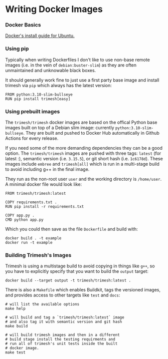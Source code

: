 Writing Docker Images
=======================

### Docker Basics

[Docker's install guide for Ubuntu.](https://docs.docker.com/desktop/install/ubuntu/)

### Using pip

Typically when writing Dockerfiles I don't like to use non-base remote images (i.e. in the vein of `debian:buster-slim`) as they are often unmaintained and unknowable black boxes.

It should generally work fine to just use a first party base image and install trimesh via `pip` which always has the latest version:
```
FROM python:3.10-slim-bullseye
RUN pip install trimesh[easy]
```


### Using prebuilt images

The `trimesh/trimesh` docker images are based on the offical Python base images built on top of a Debian slim image: currently `python:3.10-slim-bullseye`. They are built and pushed to Docker Hub automatically in Github Actions for every release. 

If you need some of the more demanding dependencies they can be a good option. The `trimesh/trimesh` images are pushed with three tags: `latest` (for latest :), semantic version (i.e. `3.15.5`), or git short hash (i.e. `1c6178d`). These images include `embree` and `trimesh[all]` which is run in a multi-stage build to avoid including g++ in the final image.

They run as the non-root user `user` and the working directory is `/home/user`. A minimal docker file would look like:
```
FROM trimesh/trimesh:latest

COPY requirements.txt .
RUN pip install -r requirements.txt

COPY app.py .
CMD python app.py
```

Which you could then save as the file `Dockerfile` and build with:
```
docker build . -t example
docker run -t example
```

### Building Trimesh's Images

Trimesh is using a multistage build to avoid copying in things like `g++`, so you have to explicitly specify that you want to build the `output` target:

```
docker build --target output -t trimesh/trimesh:latest .
```

There is also a `Makefile` which enables Buildkit, tags the versioned images, and provides access to other targets like `test` and `docs`:
```
# will list the available options
make help

# will build and tag a `trimesh/trimesh:latest` image
# and also tag it with semantic version and git hash
make build

# will build trimesh images and then in a different
# build stage install the testing requirments and
# run all of trimesh's unit tests inside the built
# docker image.
make test
```
